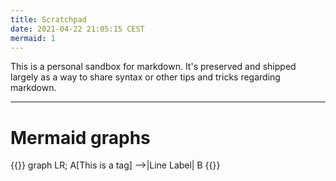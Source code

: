 ```yaml
---
title: Scratchpad
date: 2021-04-22 21:05:15 CEST
mermaid: 1
---
```


This is a personal sandbox for markdown. It's preserved and shipped largely as a way to share syntax or other tips and tricks regarding markdown.

---

# Mermaid graphs

{{<mermaid>}}
graph LR;
    A[This is a tag] -->|Line Label| B
{{</mermaid>}}
